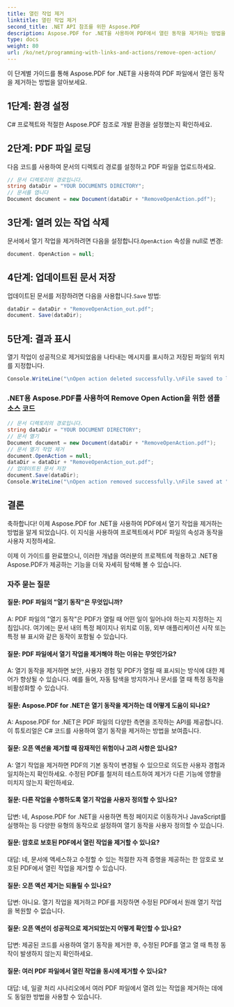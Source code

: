 ```yaml
---
title: 열린 작업 제거
linktitle: 열린 작업 제거
second_title: .NET API 참조를 위한 Aspose.PDF
description: Aspose.PDF for .NET을 사용하여 PDF에서 열린 동작을 제거하는 방법을 알아보세요.
type: docs
weight: 80
url: /ko/net/programming-with-links-and-actions/remove-open-action/
---
```

이 단계별 가이드를 통해 Aspose.PDF for .NET을 사용하여 PDF 파일에서 열린 동작을 제거하는 방법을 알아보세요.

## 1단계: 환경 설정

C# 프로젝트와 적절한 Aspose.PDF 참조로 개발 환경을 설정했는지 확인하세요.

## 2단계: PDF 파일 로딩

다음 코드를 사용하여 문서의 디렉토리 경로를 설정하고 PDF 파일을 업로드하세요.

```csharp
// 문서 디렉토리의 경로입니다.
string dataDir = "YOUR DOCUMENTS DIRECTORY";
// 문서를 엽니다
Document document = new Document(dataDir + "RemoveOpenAction.pdf");
```

## 3단계: 열려 있는 작업 삭제

 문서에서 열기 작업을 제거하려면 다음을 설정합니다.`OpenAction` 속성을 null로 변경:

```csharp
document. OpenAction = null;
```

## 4단계: 업데이트된 문서 저장

 업데이트된 문서를 저장하려면 다음을 사용합니다.`Save` 방법:

```csharp
dataDir = dataDir + "RemoveOpenAction_out.pdf";
document. Save(dataDir);
```

## 5단계: 결과 표시

열기 작업이 성공적으로 제거되었음을 나타내는 메시지를 표시하고 저장된 파일의 위치를 지정합니다.

```csharp
Console.WriteLine("\nOpen action deleted successfully.\nFile saved to location: " + dataDir);
```

### .NET용 Aspose.PDF를 사용하여 Remove Open Action을 위한 샘플 소스 코드 
```csharp
// 문서 디렉토리의 경로입니다.
string dataDir = "YOUR DOCUMENT DIRECTORY";
// 문서 열기
Document document = new Document(dataDir + "RemoveOpenAction.pdf");
// 문서 열기 작업 제거
document.OpenAction = null;
dataDir = dataDir + "RemoveOpenAction_out.pdf";
// 업데이트된 문서 저장
document.Save(dataDir);
Console.WriteLine("\nOpen action removed successfully.\nFile saved at " + dataDir); 
```

## 결론

축하합니다! 이제 Aspose.PDF for .NET을 사용하여 PDF에서 열기 작업을 제거하는 방법을 알게 되었습니다. 이 지식을 사용하여 프로젝트에서 PDF 파일의 속성과 동작을 사용자 지정하세요.

이제 이 가이드를 완료했으니, 이러한 개념을 여러분의 프로젝트에 적용하고 .NET용 Aspose.PDF가 제공하는 기능을 더욱 자세히 탐색해 볼 수 있습니다.

### 자주 묻는 질문 

#### 질문: PDF 파일의 "열기 동작"은 무엇입니까?

A: PDF 파일의 "열기 동작"은 PDF가 열릴 때 어떤 일이 일어나야 하는지 지정하는 지침입니다. 여기에는 문서 내의 특정 페이지나 위치로 이동, 외부 애플리케이션 시작 또는 특정 뷰 표시와 같은 동작이 포함될 수 있습니다.

#### 질문: PDF 파일에서 열기 작업을 제거해야 하는 이유는 무엇인가요?

A: 열기 동작을 제거하면 보안, 사용자 경험 및 PDF가 열릴 때 표시되는 방식에 대한 제어가 향상될 수 있습니다. 예를 들어, 자동 탐색을 방지하거나 문서를 열 때 특정 동작을 비활성화할 수 있습니다.

#### 질문: Aspose.PDF for .NET은 열기 동작을 제거하는 데 어떻게 도움이 되나요?

A: Aspose.PDF for .NET은 PDF 파일의 다양한 측면을 조작하는 API를 제공합니다. 이 튜토리얼은 C# 코드를 사용하여 열기 동작을 제거하는 방법을 보여줍니다.

#### 질문: 오픈 액션을 제거할 때 잠재적인 위험이나 고려 사항은 있나요?

A: 열기 작업을 제거하면 PDF의 기본 동작이 변경될 수 있으므로 의도한 사용자 경험과 일치하는지 확인하세요. 수정된 PDF를 철저히 테스트하여 제거가 다른 기능에 영향을 미치지 않는지 확인하세요.

#### 질문: 다른 작업을 수행하도록 열기 작업을 사용자 정의할 수 있나요?

답변: 네, Aspose.PDF for .NET을 사용하면 특정 페이지로 이동하거나 JavaScript를 실행하는 등 다양한 유형의 동작으로 설정하여 열기 동작을 사용자 정의할 수 있습니다.

#### 질문: 암호로 보호된 PDF에서 열린 작업을 제거할 수 있나요?
대답: 네, 문서에 액세스하고 수정할 수 있는 적절한 자격 증명을 제공하는 한 암호로 보호된 PDF에서 열린 작업을 제거할 수 있습니다.

#### 질문: 오픈 액션 제거는 되돌릴 수 있나요?

답변: 아니요. 열기 작업을 제거하고 PDF를 저장하면 수정된 PDF에서 원래 열기 작업을 복원할 수 없습니다.

#### 질문: 오픈 액션이 성공적으로 제거되었는지 어떻게 확인할 수 있나요?

답변: 제공된 코드를 사용하여 열기 동작을 제거한 후, 수정된 PDF를 열고 열 때 특정 동작이 발생하지 않는지 확인하세요.

#### 질문: 여러 PDF 파일에서 열린 작업을 동시에 제거할 수 있나요?

대답: 네, 일괄 처리 시나리오에서 여러 PDF 파일에서 열려 있는 작업을 제거하는 데에도 동일한 방법을 사용할 수 있습니다.